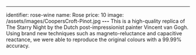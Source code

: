 ---
identifier: rose-wine
name: Rose
price: 10
image: /assets/images/CoopersCroft-Pinot.jpg
**---**
This is a high-quality replica of The Starry Night by the Dutch post-impressionist painter Vincent van Gogh. Using brand new techniques such as magneto-reluctance and capacitive reactance, we were able to reproduce the original colours with a 99.99% accuracy.

